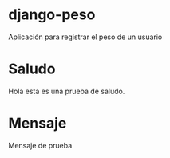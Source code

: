 # django-peso
Aplicación para registrar el peso de un usuario

# Saludo
Hola esta es una prueba de saludo.

# Mensaje
Mensaje de prueba
